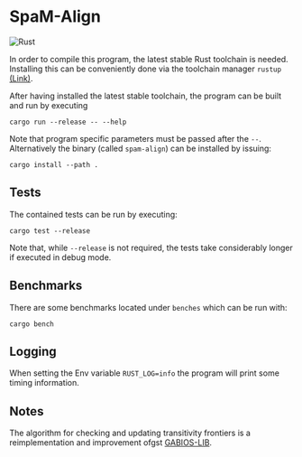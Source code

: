 # SpaM-Align

![Rust](https://github.com/robinhundt/spam-align/workflows/Rust/badge.svg)

In order to compile this program, the latest stable Rust toolchain is needed. Installing this can be conveniently done via the toolchain manager `rustup` [(Link)](https://rustup.rs/).  

After having installed the latest stable toolchain, the program can be built and run by executing
```
cargo run --release -- --help
```

Note that program specific parameters must be passed after the `--`.  
Alternatively the binary (called `spam-align`) can be installed by issuing:
```
cargo install --path .
```

## Tests

The contained tests can be run by executing:
```
cargo test --release
```
Note that, while `--release` is not required, the tests take considerably longer if executed in debug mode.


## Benchmarks

There are some benchmarks located under `benches` which can be run with:
```
cargo bench
``` 

## Logging

When setting the Env variable `RUST_LOG=info` the program will print some timing information.


## Notes
The algorithm for checking and updating transitivity frontiers is a reimplementation and improvement ofgst
 [GABIOS-LIB](gobics.de/burkhard/papers/jobim.pdf).  
